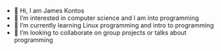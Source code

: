 - 👋 Hi, I am James Kontos
- 👀 I’m interested in computer science and I am into programming 
- 🌱 I’m currently learning Linux programming and intro to programming
- 💞️ I’m looking to collaborate on group projects or talks about programming 

<!---
J-K19/J-K19 is a ✨ special ✨ repository because its `README.md` (this file) appears on your GitHub profile.
You can click the Preview link to take a look at your changes.
--->
